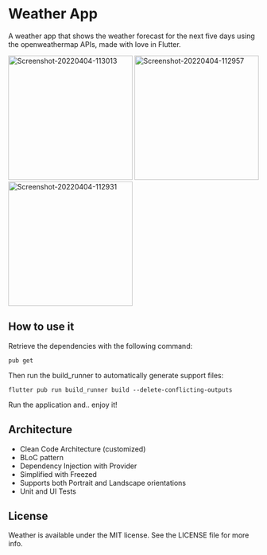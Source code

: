 # Weather App
A weather app that shows the weather forecast for the next five days using the openweathermap APIs, made with love in Flutter.

<a href="https://ibb.co/M8Y2LXM"><img src="https://i.ibb.co/3fDrHJB/Screenshot-20220404-113013.png" width="250" alt="Screenshot-20220404-113013" border="0"></a>
<a href="https://ibb.co/VWWJc91"><img src="https://i.ibb.co/xSSXtLk/Screenshot-20220404-112957.png" width="250" alt="Screenshot-20220404-112957" border="0"></a>
<a href="https://ibb.co/TwR0wkz"><img src="https://i.ibb.co/S60m6Pq/Screenshot-20220404-112931.png" width="250" alt="Screenshot-20220404-112931" border="0"></a>

## How to use it
Retrieve the dependencies with the following command:
```terminal
pub get
```

Then run the build_runner to automatically generate support files:
```terminal
flutter pub run build_runner build --delete-conflicting-outputs 
```

Run the application and.. enjoy it!

## Architecture
* Clean Code Architecture (customized)
* BLoC pattern
* Dependency Injection with Provider
* Simplified with Freezed
* Supports both Portrait and Landscape orientations
* Unit and UI Tests

## License

Weather is available under the MIT license. See the LICENSE
file for more info.
